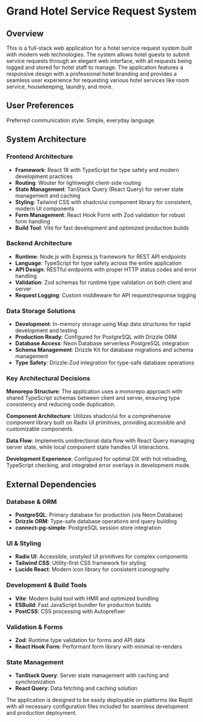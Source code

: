 # Grand Hotel Service Request System

## Overview

This is a full-stack web application for a hotel service request system built with modern web technologies. The system allows hotel guests to submit service requests through an elegant web interface, with all requests being logged and stored for hotel staff to manage. The application features a responsive design with a professional hotel branding and provides a seamless user experience for requesting various hotel services like room service, housekeeping, laundry, and more.

## User Preferences

Preferred communication style: Simple, everyday language.

## System Architecture

### Frontend Architecture
- **Framework**: React 18 with TypeScript for type safety and modern development practices
- **Routing**: Wouter for lightweight client-side routing
- **State Management**: TanStack Query (React Query) for server state management and caching
- **Styling**: Tailwind CSS with shadcn/ui component library for consistent, modern UI components
- **Form Management**: React Hook Form with Zod validation for robust form handling
- **Build Tool**: Vite for fast development and optimized production builds

### Backend Architecture
- **Runtime**: Node.js with Express.js framework for REST API endpoints
- **Language**: TypeScript for type safety across the entire application
- **API Design**: RESTful endpoints with proper HTTP status codes and error handling
- **Validation**: Zod schemas for runtime type validation on both client and server
- **Request Logging**: Custom middleware for API request/response logging

### Data Storage Solutions
- **Development**: In-memory storage using Map data structures for rapid development and testing
- **Production Ready**: Configured for PostgreSQL with Drizzle ORM
- **Database Access**: Neon Database serverless PostgreSQL integration
- **Schema Management**: Drizzle Kit for database migrations and schema management
- **Type Safety**: Drizzle-Zod integration for type-safe database operations

### Key Architectural Decisions

**Monorepo Structure**: The application uses a monorepo approach with shared TypeScript schemas between client and server, ensuring type consistency and reducing code duplication.

**Component Architecture**: Utilizes shadcn/ui for a comprehensive component library built on Radix UI primitives, providing accessible and customizable components.

**Data Flow**: Implements unidirectional data flow with React Query managing server state, while local component state handles UI interactions.

**Development Experience**: Configured for optimal DX with hot reloading, TypeScript checking, and integrated error overlays in development mode.

## External Dependencies

### Database & ORM
- **PostgreSQL**: Primary database for production (via Neon Database)
- **Drizzle ORM**: Type-safe database operations and query building
- **connect-pg-simple**: PostgreSQL session store integration

### UI & Styling
- **Radix UI**: Accessible, unstyled UI primitives for complex components
- **Tailwind CSS**: Utility-first CSS framework for styling
- **Lucide React**: Modern icon library for consistent iconography

### Development & Build Tools
- **Vite**: Modern build tool with HMR and optimized bundling
- **ESBuild**: Fast JavaScript bundler for production builds
- **PostCSS**: CSS processing with Autoprefixer

### Validation & Forms
- **Zod**: Runtime type validation for forms and API data
- **React Hook Form**: Performant form library with minimal re-renders

### State Management
- **TanStack Query**: Server state management with caching and synchronization
- **React Query**: Data fetching and caching solution

The application is designed to be easily deployable on platforms like Replit with all necessary configuration files included for seamless development and production deployment.